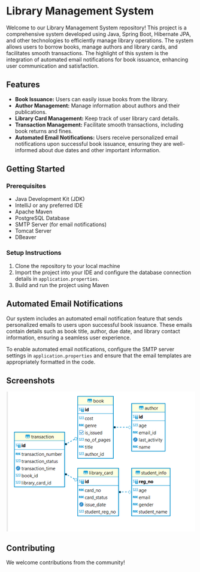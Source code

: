 # Library Management System 

Welcome to our Library Management System repository! This project is a comprehensive system developed using Java, Spring Boot, Hibernate JPA, and other technologies to efficiently manage library operations. The system allows users to borrow books, manage authors and library cards, and facilitates smooth transactions. The highlight of this system is the integration of automated email notifications for book issuance, enhancing user communication and satisfaction.

## Features

- **Book Issuance:** Users can easily issue books from the library.
- **Author Management:** Manage information about authors and their publications.
- **Library Card Management:** Keep track of user library card details.
- **Transaction Management:** Facilitate smooth transactions, including book returns and fines.
- **Automated Email Notifications:** Users receive personalized email notifications upon successful book issuance, ensuring they are well-informed about due dates and other important information.

## Getting Started

### Prerequisites

- Java Development Kit (JDK)
- IntelliJ or any preferred IDE
- Apache Maven
- PostgreSQL Database
- SMTP Server (for email notifications)
- Tomcat Server
- DBeaver

### Setup Instructions

1. Clone the repository to your local machine
2. Import the project into your IDE and configure the database connection details in `application.properties`.
3. Build and run the project using Maven


## Automated Email Notifications

Our system includes an automated email notification feature that sends personalized emails to users upon successful book issuance. These emails contain details such as book title, author, due date, and library contact information, ensuring a seamless user experience.

To enable automated email notifications, configure the SMTP server settings in `application.properties` and ensure that the email templates are appropriately formatted in the code.

## Screenshots

![ER Diagram of lms](https://github.com/Anam1980/Library_Management_System/blob/master/Screenshot%202023-10-01%20200820.png)


## Contributing

We welcome contributions from the community! 


